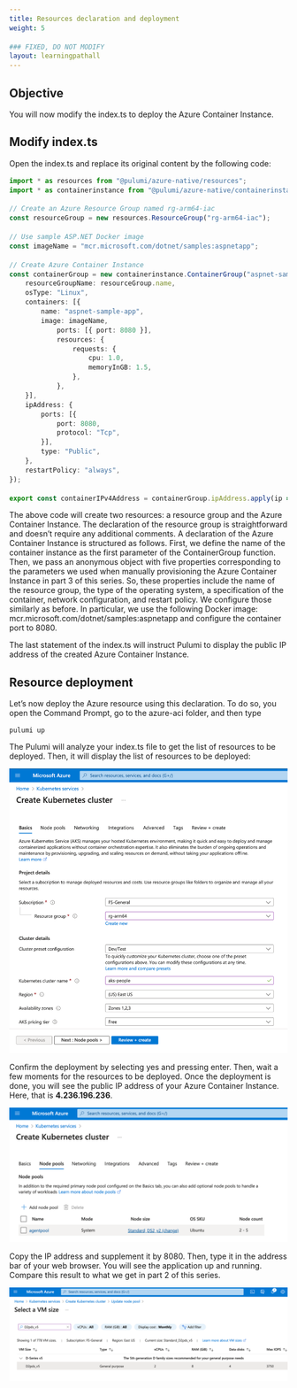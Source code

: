 ```yaml
---
title: Resources declaration and deployment
weight: 5

### FIXED, DO NOT MODIFY
layout: learningpathall
---
```


## Objective
You will now modify the index.ts to deploy the Azure Container Instance.

## Modify index.ts
Open the index.ts and replace its original content by the following code:

```typescript
import * as resources from "@pulumi/azure-native/resources";
import * as containerinstance from "@pulumi/azure-native/containerinstance";

// Create an Azure Resource Group named rg-arm64-iac
const resourceGroup = new resources.ResourceGroup("rg-arm64-iac");

// Use sample ASP.NET Docker image
const imageName = "mcr.microsoft.com/dotnet/samples:aspnetapp";

// Create Azure Container Instance
const containerGroup = new containerinstance.ContainerGroup("aspnet-sample-container-instance", {
    resourceGroupName: resourceGroup.name,
    osType: "Linux",
    containers: [{
        name: "aspnet-sample-app",
        image: imageName,
            ports: [{ port: 8080 }],
            resources: {
                requests: {
                    cpu: 1.0,
                    memoryInGB: 1.5,
                },
            },
    }],
    ipAddress: {
        ports: [{
            port: 8080,
            protocol: "Tcp",
        }],
        type: "Public",
    },
    restartPolicy: "always",
});

export const containerIPv4Address = containerGroup.ipAddress.apply(ip => ip?.ip);
```

The above code will create two resources: a resource group and the Azure Container Instance. The declaration of the resource group is straightforward and doesn’t require any additional comments. A declaration of the Azure Container Instance is structured as follows. First, we define the name of the container instance as the first parameter of the ContainerGroup function. Then, we pass an anonymous object with five properties corresponding to the parameters we used when manually provisioning the Azure Container Instance in part 3 of this series. So, these properties include the name of the resource group, the type of the operating system, a specification of the container, network configuration, and restart policy. We configure those similarly as before. In particular, we use the following Docker image: mcr.microsoft.com/dotnet/samples:aspnetapp and configure the container port to 8080.

The last statement of the index.ts will instruct Pulumi to display the public IP address of the created Azure Container Instance. 

## Resource deployment
Let’s now deploy the Azure resource using this declaration. To do so, you open the Command Prompt, go to the azure-aci folder, and then type 

```console
pulumi up
```

The Pulumi will analyze your index.ts file to get the list of resources to be deployed. Then, it will display the list of resources to be deployed:

![Pulumi#left](figures/03.png)

Confirm the deployment by selecting yes and pressing enter. Then, wait a few moments for the resources to be deployed. Once the deployment is done, you will see the public IP address of your Azure Container Instance. Here, that is **4.236.196.236**.

![Pulumi#left](figures/04.png)

Copy the IP address and supplement it by 8080. Then, type it in the address bar of your web browser. You will see the application up and running. Compare this result to what we get in part 2 of this series.

![Pulumi#left](figures/05.png)